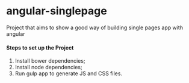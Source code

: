 # angular-singlepage
Project that aims to show a good way of building single pages app with angular  

#### Steps to set up the Project

1. Install bower dependencies;
2. Install node dependencies;
3. Run gulp app to generate JS and CSS files.
